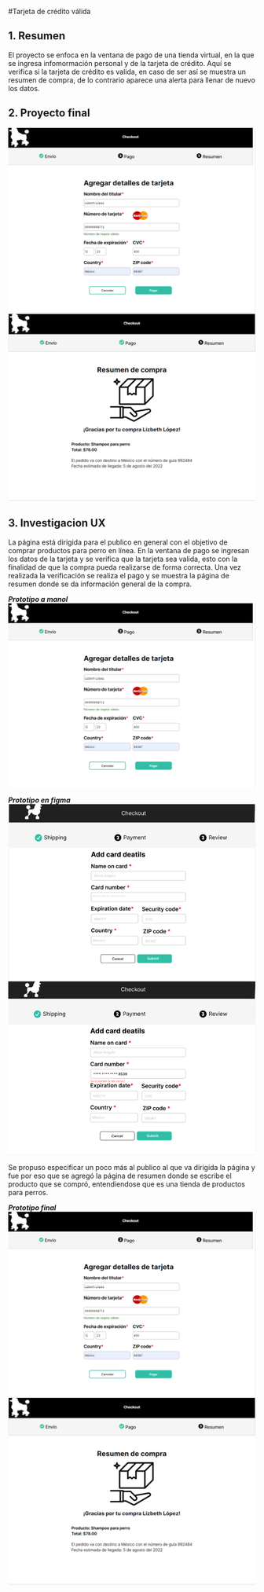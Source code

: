#Tarjeta de crédito válida
## 1. Resumen
El proyecto se enfoca en la ventana de pago de una tienda virtual, en la que se ingresa infomormación personal y de la tarjeta de crédito. 
Aquí se verifica si la tarjeta de crédito es valida, en caso de ser así se muestra un resumen de compra, de lo contrario aparece una alerta para llenar de nuevo los datos.

## 2. Proyecto final
![Screenshot](figma1.png)
![Screenshot](figma2.png)

## 3. Investigacion UX
La página está dirigida para el publico en general con el objetivo de comprar productos para perro en línea. En la ventana de pago se ingresan los datos de la tarjeta
y se verifica que la tarjeta sea valida, esto con la finalidad de que la compra pueda realizarse de forma correcta. Una vez realizada la verificación se realiza el pago
y se muestra la página de resumen donde se da información general de la compra.

**_Prototipo a manol_**
![Screenshot](figma1.png)

**_Prototipo en figma_**
![Screenshot](prototipo1.png)
![Screenshot](prototipo2.png)

Se propuso especificar un poco más al publico al que va dirigida la página y fue por eso que se agregó la página de resumen donde se escribe el producto que se compró, 
entendiendose que es una tienda de productos para perros.

**_Prototipo final_**
![Screenshot](figma1.png)
![Screenshot](figma2.png)
